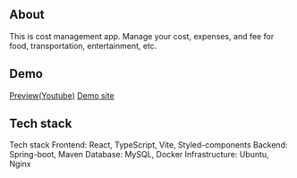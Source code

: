 
## About
This is cost management app.
Manage your cost, expenses, and fee for food, transportation, entertainment, etc.

## Demo
[Preview(Youtube)](https://youtu.be/MAje1Xx7u4U?si=fnvqBZUUvIVdSz8l)
[Demo site](https://cm.shelner.com)

## Tech stack
Tech stack
Frontend: React, TypeScript, Vite, Styled-components
Backend: Spring-boot, Maven
Database: MySQL, Docker
Infrastructure: Ubuntu, Nginx
